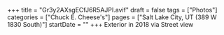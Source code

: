 +++
title = "Gr3y2AXsgECfJ6R5AJPI.avif"
draft = false
tags = ["Photos"]
categories = ["Chuck E. Cheese's"]
pages = ["Salt Lake City, UT (389 W 1830 South)"]
startDate = ""
+++
Exterior in 2018 via Street view
